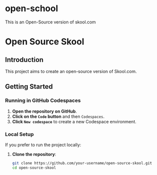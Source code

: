 # open-school
This is an Open-Source version of skool.com

# Open Source Skool

## Introduction
This project aims to create an open-source version of Skool.com.

## Getting Started

### Running in GitHub Codespaces

1. **Open the repository on GitHub**.
2. **Click on the `Code` button** and then `Codespaces`.
3. **Click `New codespace`** to create a new Codespace environment.

### Local Setup

If you prefer to run the project locally:

1. **Clone the repository**:
   ```bash
   git clone https://github.com/your-username/open-source-skool.git
   cd open-source-skool

